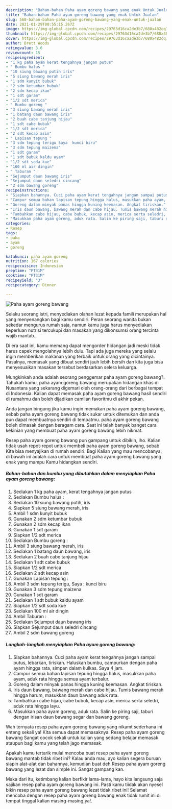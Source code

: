 ```yaml
---
description: "Bahan-bahan Paha ayam goreng bawang yang enak Untuk Jualan"
title: "Bahan-bahan Paha ayam goreng bawang yang enak Untuk Jualan"
slug: 560-bahan-bahan-paha-ayam-goreng-bawang-yang-enak-untuk-jualan
date: 2021-01-29T00:55:15.267Z
image: https://img-global.cpcdn.com/recipes/29763d16ca2de3b7/680x482cq70/paha-ayam-goreng-bawang-foto-resep-utama.jpg
thumbnail: https://img-global.cpcdn.com/recipes/29763d16ca2de3b7/680x482cq70/paha-ayam-goreng-bawang-foto-resep-utama.jpg
cover: https://img-global.cpcdn.com/recipes/29763d16ca2de3b7/680x482cq70/paha-ayam-goreng-bawang-foto-resep-utama.jpg
author: Brett Woods
ratingvalue: 3.6
reviewcount: 15
recipeingredient:
- "1 kg paha ayam kerat tengahnya jangan putus"
- " Bumbu halus "
- "10 siung bawang putih iris"
- "5 siung bawang merah iris"
- "1 sdm kunyit bubuk"
- "2 sdm ketumbar bubuk"
- "2 sdm kecap ikan"
- "1 sdt garam"
- "1/2 sdt merica"
- " Bumbu goreng "
- "3 siung bawang merah iris"
- "1 batang daun bawang iris"
- "2 buah cabe tanjung hijau"
- "1 sdt cabe bubuk"
- "1/2 sdt merica"
- "2 sdt kecap asin"
- " Lapisan tepung "
- "3 sdm tepung terigu Saya  kunci biru"
- "3 sdm tepung maizena"
- "1 sdt garam"
- "1 sdt bubuk kaldu ayam"
- "1/2 sdt soda kue"
- "100 ml air dingin"
- " Taburan "
- "Sejumput daun bawang iris"
- "Sejumput daun seledri cincang"
- "2 sdm bawang goreng"
recipeinstructions:
- "Siapkan bahannya. Cuci paha ayam kerat tengahnya jangan sampai putus, lebarkan, tiriskan. Haluskan bumbu, campurkan dengan paha ayam hingga rata, simpan dalam kulkas. Saya 4 jam."
- "Campur semua bahan lapisan tepung hingga halus, masukkan paha ayam, aduk rata hingga semua ayam terbalur."
- "Goreng dalam minyak panas hingga kuning keemasan. Angkat tiriskan."
- "Iris daun bawang, bawang merah dan cabe hijau. Tumis bawang merah hingga harum, masukkan daun bawang aduk rata."
- "Tambahkan cabe hijau, cabe bubuk, kecap asin, merica serta seledri, aduk rata hingga layu."
- "Masukkan paha ayam goreng, aduk rata. Salin ke piring saji, taburi dengan irisan daun bawang segar dan bawang goreng."
categories:
- Resep
tags:
- paha
- ayam
- goreng

katakunci: paha ayam goreng 
nutrition: 167 calories
recipecuisine: Indonesian
preptime: "PT31M"
cooktime: "PT31M"
recipeyield: "3"
recipecategory: Dinner

---
```



![Paha ayam goreng bawang](https://img-global.cpcdn.com/recipes/29763d16ca2de3b7/680x482cq70/paha-ayam-goreng-bawang-foto-resep-utama.jpg)

Selaku seorang istri, menyediakan olahan lezat kepada famili merupakan hal yang menyenangkan bagi kamu sendiri. Peran seorang  wanita bukan sekedar mengurus rumah saja, namun kamu juga harus menyediakan keperluan nutrisi tercukupi dan masakan yang dikonsumsi orang tercinta wajib mantab.

Di era  saat ini, kamu memang dapat mengorder hidangan jadi meski tidak harus capek mengolahnya lebih dulu. Tapi ada juga mereka yang selalu ingin memberikan makanan yang terbaik untuk orang yang dicintainya. Pasalnya, memasak yang dibuat sendiri jauh lebih bersih dan kita juga bisa menyesuaikan masakan tersebut berdasarkan selera keluarga. 



Mungkinkah anda adalah seorang penggemar paha ayam goreng bawang?. Tahukah kamu, paha ayam goreng bawang merupakan hidangan khas di Nusantara yang sekarang digemari oleh orang-orang dari berbagai tempat di Indonesia. Kalian dapat memasak paha ayam goreng bawang hasil sendiri di rumahmu dan boleh dijadikan camilan favoritmu di akhir pekan.

Anda jangan bingung jika kamu ingin memakan paha ayam goreng bawang, sebab paha ayam goreng bawang tidak sukar untuk ditemukan dan anda pun dapat membuatnya sendiri di tempatmu. paha ayam goreng bawang boleh dimasak dengan beragam cara. Saat ini telah banyak banget cara kekinian yang membuat paha ayam goreng bawang lebih nikmat.

Resep paha ayam goreng bawang pun gampang untuk dibikin, lho. Kalian tidak usah repot-repot untuk membeli paha ayam goreng bawang, sebab Kita bisa menyajikan di rumah sendiri. Bagi Kalian yang mau mencobanya, di bawah ini adalah cara untuk membuat paha ayam goreng bawang yang enak yang mampu Kamu hidangkan sendiri.

<!--inarticleads1-->

##### Bahan-bahan dan bumbu yang dibutuhkan dalam menyiapkan Paha ayam goreng bawang:

1. Sediakan 1 kg paha ayam, kerat tengahnya jangan putus
1. Sediakan  Bumbu halus :
1. Sediakan 10 siung bawang putih, iris
1. Siapkan 5 siung bawang merah, iris
1. Ambil 1 sdm kunyit bubuk
1. Gunakan 2 sdm ketumbar bubuk
1. Gunakan 2 sdm kecap ikan
1. Gunakan 1 sdt garam
1. Siapkan 1/2 sdt merica
1. Sediakan  Bumbu goreng :
1. Ambil 3 siung bawang merah, iris
1. Sediakan 1 batang daun bawang, iris
1. Sediakan 2 buah cabe tanjung hijau
1. Sediakan 1 sdt cabe bubuk
1. Siapkan 1/2 sdt merica
1. Sediakan 2 sdt kecap asin
1. Gunakan  Lapisan tepung :
1. Ambil 3 sdm tepung terigu, Saya : kunci biru
1. Gunakan 3 sdm tepung maizena
1. Gunakan 1 sdt garam
1. Sediakan 1 sdt bubuk kaldu ayam
1. Siapkan 1/2 sdt soda kue
1. Sediakan 100 ml air dingin
1. Ambil  Taburan :
1. Sediakan Sejumput daun bawang iris
1. Siapkan Sejumput daun seledri cincang
1. Ambil 2 sdm bawang goreng




<!--inarticleads2-->

##### Langkah-langkah menyiapkan Paha ayam goreng bawang:

1. Siapkan bahannya. Cuci paha ayam kerat tengahnya jangan sampai putus, lebarkan, tiriskan. Haluskan bumbu, campurkan dengan paha ayam hingga rata, simpan dalam kulkas. Saya 4 jam.
1. Campur semua bahan lapisan tepung hingga halus, masukkan paha ayam, aduk rata hingga semua ayam terbalur.
1. Goreng dalam minyak panas hingga kuning keemasan. Angkat tiriskan.
1. Iris daun bawang, bawang merah dan cabe hijau. Tumis bawang merah hingga harum, masukkan daun bawang aduk rata.
1. Tambahkan cabe hijau, cabe bubuk, kecap asin, merica serta seledri, aduk rata hingga layu.
1. Masukkan paha ayam goreng, aduk rata. Salin ke piring saji, taburi dengan irisan daun bawang segar dan bawang goreng.




Wah ternyata resep paha ayam goreng bawang yang nikamt sederhana ini enteng sekali ya! Kita semua dapat memasaknya. Resep paha ayam goreng bawang Sangat cocok sekali untuk kalian yang sedang belajar memasak ataupun bagi kamu yang telah jago memasak.

Apakah kamu tertarik mulai mencoba buat resep paha ayam goreng bawang mantab tidak ribet ini? Kalau anda mau, ayo kalian segera buruan siapin alat-alat dan bahannya, kemudian buat deh Resep paha ayam goreng bawang yang lezat dan simple ini. Sangat gampang kan. 

Maka dari itu, ketimbang kalian berfikir lama-lama, hayo kita langsung saja sajikan resep paha ayam goreng bawang ini. Pasti kamu tiidak akan nyesel bikin resep paha ayam goreng bawang lezat tidak ribet ini! Selamat mencoba dengan resep paha ayam goreng bawang enak tidak rumit ini di tempat tinggal kalian masing-masing,ya!.

